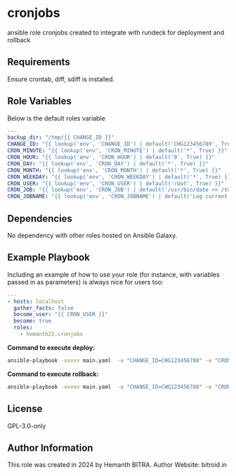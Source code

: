 cronjobs
=========

ansible role cronjobs created to integrate with rundeck for deployment and rollback

Requirements
------------

Ensure crontab, diff, sdiff is installed.


Role Variables
--------------

Below is the default roles variable

```yaml
---
backup_dir: "/tmp/{{ CHANGE_ID }}"
CHANGE_ID: "{{ lookup('env', 'CHANGE_ID') | default('CHG123456789', True) }}"
CRON_MINUTE: "{{ lookup('env', 'CRON_MINUTE') | default('*', True) }}"
CRON_HOUR: "{{ lookup('env', 'CRON_HOUR') | default('0', True) }}"
CRON_DAY: "{{ lookup('env', 'CRON_DAY') | default('*', True) }}"
CRON_MONTH: "{{ lookup('env', 'CRON_MONTH') | default('*', True) }}"
CRON_WEEKDAY: "{{ lookup('env', 'CRON_WEEKDAY') | default('*', True) }}"
CRON_USER: "{{ lookup('env', 'CRON_USER') | default('root', True) }}"
CRON_JOB: "{{ lookup('env', 'CRON_JOB') | default('/usr/bin/date >> /tmp/date_log2.txt', True) }}"
CRON_JOBNAME: "{{ lookup('env', 'CRON_JOBNAME') | default('Log current date every minute', True) }}"
```

Dependencies
------------

No dependency with other roles hosted on Ansible Galaxy.

Example Playbook
----------------

Including an example of how to use your role (for instance, with variables passed in as parameters) is always nice for users too:

```yaml
---
- hosts: localhost
  gather_facts: false
  become_user: "{{ CRON_USER }}"
  become: true
  roles:
    - hemanth22.cronjobs
```

__Command to execute deploy:__

```bash
ansible-playbook -vvvvv main.yaml  -e "CHANGE_ID=CHG123456788" -e "CRON_MINUTE=*" -e "CRON_HOUR=*" -e "CRON_DAY=*" -e "CRON_MONTH=*" -e "CRON_WEEKDAY=*" -e "CRON_USER=rundeck" -e "CRON_JOB='/usr/bin/date >> /tmp/date_log2.txt'" -e "CRON_JOBNAME='Log current date every minute'" --tags deploy
```

__Command to execute rollback:__

```bash
ansible-playbook -vvvvv main.yaml  -e "CHANGE_ID=CHG123456788" -e "CRON_MINUTE=*" -e "CRON_HOUR=*" -e "CRON_DAY=*" -e "CRON_MONTH=*" -e "CRON_WEEKDAY=*" -e "CRON_USER=rundeck" -e "CRON_JOB='/usr/bin/date >> /tmp/date_log2.txt'" -e "CRON_JOBNAME='Log current date every minute'" --tags rollback
```

License
-------

GPL-3.0-only

Author Information
------------------

This role was created in 2024 by Hemanth BITRA. Author Website: bitroid.in
